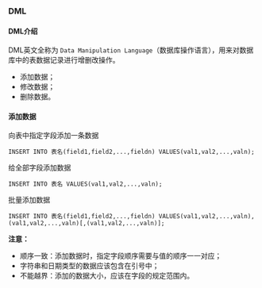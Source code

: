 ### DML
#### DML介绍
DML英文全称为 `Data Manipulation Language`（数据库操作语言），用来对数据库中的表数据记录进行增删改操作。
- 添加数据；
- 修改数据；
- 删除数据。

#### 添加数据
向表中指定字段添加一条数据
```
INSERT INTO 表名(field1,field2,...,fieldn) VALUES(val1,val2,...,valn);
```
给全部字段添加数据
```
INSERT INTO 表名 VALUES(val1,val2,...,valn);
```
批量添加数据
```
INSERT INTO 表名(field1,field2,...,fieldn) VALUES(val1,val2,...,valn),(val1,val2,...,valn)[,(val1,val2,...,valn)];
```
**注意：**
- 顺序一致：添加数据时，指定字段顺序需要与值的顺序一一对应；
- 字符串和日期类型的数据应该包含在引号中；
- 不能越界：添加的数据大小，应该在字段的规定范围内。